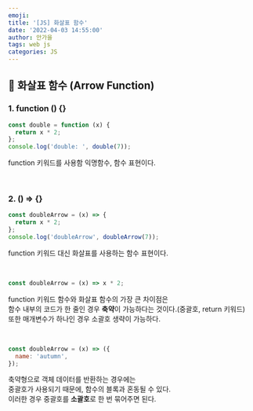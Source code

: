 ```yaml
---
emoji:
title: '[JS] 화살표 함수'
date: '2022-04-03 14:55:00'
author: 안가을
tags: web js
categories: JS
---
```


## 💙 화살표 함수 (Arrow Function)

### 1. function () {}

```js
const double = function (x) {
  return x * 2;
};
console.log('double: ', double(7));
```

function 키워드를 사용함 익명함수, 함수 표현이다.

<br />

### 2. () => {}

```js
const doubleArrow = (x) => {
  return x * 2;
};
console.log('doubleArrow', doubleArrow(7));
```

function 키워드 대신 화살표를 사용하는 함수 표현이다.

<br />

```js
const doubleArrow = (x) => x * 2;
```

function 키워드 함수와 화살표 함수의 가장 큰 차이점은<br />
함수 내부의 코드가 한 줄인 경우 **축약**이 가능하다는 것이다.(중괄호, return 키워드)<br />
또한 매개변수가 하나인 경우 소괄호 생략이 가능하다.

<br />

```js
const doubleArrow = (x) => ({
  name: 'autumn',
});
```

축약형으로 객체 데이터를 반환하는 경우에는 <br />
중괄호가 사용되기 때문에, 함수의 블록과 혼동될 수 있다.<br />
이러한 경우 중괄호를 **소괄호**로 한 번 묶어주면 된다.

```toc

```
